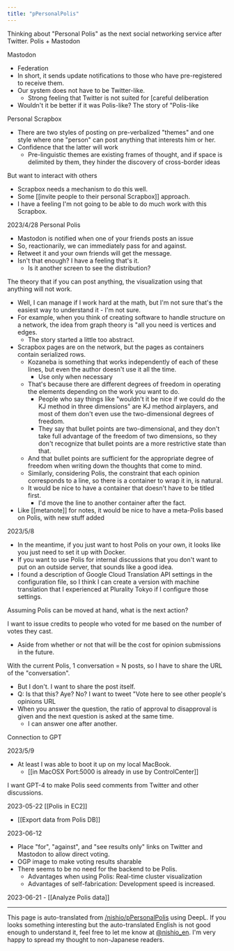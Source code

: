 ```yaml
---
title: "pPersonalPolis"
---
```


Thinking about "Personal Polis" as the next social networking service after Twitter.
Polis + Mastodon

Mastodon
- Federation
- In short, it sends update notifications to those who have pre-registered to receive them.
- Our system does not have to be Twitter-like.
    - Strong feeling that Twitter is not suited for [careful deliberation
- Wouldn't it be better if it was Polis-like? The story of "Polis-like

Personal Scrapbox
- There are two styles of posting on pre-verbalized "themes" and one style where one "person" can post anything that interests him or her.
- Confidence that the latter will work
    - Pre-linguistic themes are existing frames of thought, and if space is delimited by them, they hinder the discovery of cross-border ideas

But want to interact with others
- Scrapbox needs a mechanism to do this well.
- Some [[invite people to their personal Scrapbox]] approach.
- I have a feeling I'm not going to be able to do much work with this Scrapbox.

2023/4/28
Personal Polis
- Mastodon is notified when one of your friends posts an issue
- So, reactionarily, we can immediately pass for and against.
- Retweet it and your own friends will get the message.
- Isn't that enough? I have a feeling that's it.
    - Is it another screen to see the distribution?

The theory that if you can post anything, the visualization using that anything will not work.
- Well, I can manage if I work hard at the math, but I'm not sure that's the easiest way to understand it - I'm not sure.
- For example, when you think of creating software to handle structure on a network, the idea from graph theory is "all you need is vertices and edges.
    - The story started a little too abstract.
- Scrapbox pages are on the network, but the pages as containers contain serialized rows.
    - Kozaneba is something that works independently of each of these lines, but even the author doesn't use it all the time.
        - Use only when necessary
    - That's because there are different degrees of freedom in operating the elements depending on the work you want to do.
        - People who say things like "wouldn't it be nice if we could do the KJ method in three dimensions" are KJ method airplayers, and most of them don't even use the two-dimensional degrees of freedom.
        - They say that bullet points are two-dimensional, and they don't take full advantage of the freedom of two dimensions, so they don't recognize that bullet points are a more restrictive state than that.
    - And that bullet points are sufficient for the appropriate degree of freedom when writing down the thoughts that come to mind.
    - Similarly, considering Polis, the constraint that each opinion corresponds to a line, so there is a container to wrap it in, is natural.
    - It would be nice to have a container that doesn't have to be titled first.
        - I'd move the line to another container after the fact.
- Like [[metanote]] for notes, it would be nice to have a meta-Polis based on Polis, with new stuff added

2023/5/8
- In the meantime, if you just want to host Polis on your own, it looks like you just need to set it up with Docker.
- If you want to use Polis for internal discussions that you don't want to put on an outside server, that sounds like a good idea.
- I found a description of Google Cloud Translation API settings in the configuration file, so I think I can create a version with machine translation that I experienced at Plurality Tokyo if I configure those settings.

Assuming Polis can be moved at hand, what is the next action?

I want to issue credits to people who voted for me based on the number of votes they cast.
- Aside from whether or not that will be the cost for opinion submissions in the future.

With the current Polis, 1 conversation = N posts, so I have to share the URL of the "conversation".
- But I don't. I want to share the post itself.
- Q: Is that this? Aye? No? I want to tweet "Vote here to see other people's opinions URL
- When you answer the question, the ratio of approval to disapproval is given and the next question is asked at the same time.
    - I can answer one after another.

Connection to GPT

2023/5/9
- At least I was able to boot it up on my local MacBook.
    - [[in MacOSX Port:5000 is already in use by ControlCenter]]

I want GPT-4 to make Polis seed comments from Twitter and other discussions.

2023-05-22  [[Polis in EC2]]
- [[Export data from Polis DB]]

2023-06-12
- Place "for", "against", and "see results only" links on Twitter and Mastodon to allow direct voting.
- OGP image to make voting results sharable
- There seems to be no need for the backend to be Polis.
    - Advantages when using Polis: Real-time cluster visualization
    - Advantages of self-fabrication: Development speed is increased.

2023-06-21
    - [[Analyze Polis data]]

---
This page is auto-translated from [/nishio/pPersonalPolis](https://scrapbox.io/nishio/pPersonalPolis) using DeepL. If you looks something interesting but the auto-translated English is not good enough to understand it, feel free to let me know at [@nishio_en](https://twitter.com/nishio_en). I'm very happy to spread my thought to non-Japanese readers.